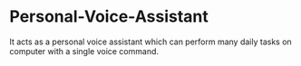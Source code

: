 # Personal-Voice-Assistant
It acts as a personal voice assistant which can perform many daily tasks on computer with a single voice command.
